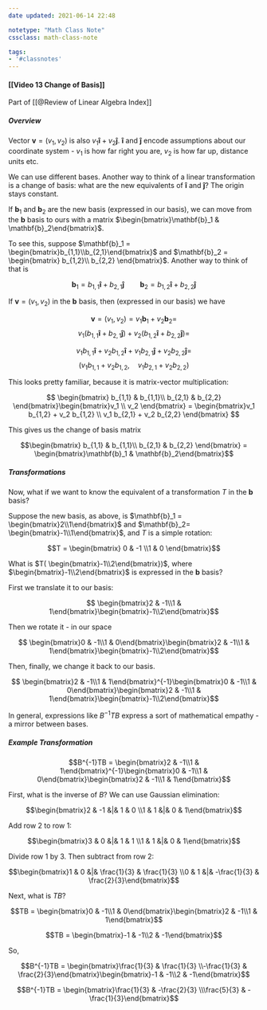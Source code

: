 ```yaml
---
date updated: 2021-06-14 22:48

notetype: "Math Class Note"
cssclass: math-class-note

tags: 
- '#classnotes'
---
```


#### [[Video 13 Change of Basis]]
Part of [[@Review of Linear Algebra Index]]

##### Overview

Vector $\mathbf{v} = (v_1, v_2)$ is also $v_1 \mathbf{\hat{i}} + v_2\mathbf{\hat{j}}$. $\mathbf{\hat{i}}$ and $\mathbf{\hat{j}}$ encode assumptions about our coordinate system - $v_1$ is how far right you are, $v_2$ is how far up, distance units etc. 

We can use different bases. Another way to think of a linear transformation is a change of basis: what are the new equivalents of $\mathbf{\hat{i}}$ and $\mathbf{\hat{j}}$? The origin stays constant. 

If $\mathbf{b}_1$ and $\mathbf{b}_2$ are the new basis (expressed in our basis), we can move from the $\mathbf{b}$ basis to ours with a matrix $\begin{bmatrix}\mathbf{b}_1 & \mathbf{b}_2\end{bmatrix}$.

To see this, suppose $\mathbf{b}_1 = \begin{bmatrix}b_{1,1}\\b_{2,1}\end{bmatrix}$ and $\mathbf{b}_2 = \begin{bmatrix} b_{1,2}\\ b_{2,2} \end{bmatrix}$. Another way to think of that is 

$$\mathbf{b}_1 = b_{1,1}\mathbf{\hat{i}} + b_{2,1} \mathbf{\hat{j}} \qquad \mathbf{b}_2 = b_{1,2}\mathbf{\hat{i}} + b_{2,2}\mathbf{\hat{j}}$$

If $\mathbf{v} = (v_1, v_2)$ in the $\mathbf{b}$ basis, then (expressed in our basis) we have 

$$\mathbf{v}  = (v_1, v_2) = v_1\mathbf{b}_1  + v_2\mathbf{b}_2 = $$ 
$$v_1( b_{1,1}\mathbf{\hat{i}} + b_{2,1} \mathbf{\hat{j}}) + v_2(
b_{1,2}\mathbf{\hat{i}} + b_{2,2}\mathbf{\hat{j}}) = $$

$$ v_1 b_{1,1}\mathbf{\hat{i}} + v_2
b_{1,2}\mathbf{\hat{i}} + v_1  b_{2,1} \mathbf{\hat{j}} + v_2 b_{2,2}\mathbf{\hat{j}}  = $$ 
$$ (v_1 b_{1,1} +  v_2
b_{1,2}, \quad v_1  b_{2,1} + v_2 b_{2,2} )$$

This looks pretty familiar, because it is matrix-vector multiplication:

$$ \begin{bmatrix} b_{1,1} & b_{1,1}\\ b_{2,1} & b_{2,2} \end{bmatrix}\begin{bmatrix}v_1 \\ v_2 \end{bmatrix} = \begin{bmatrix}v_1 b_{1,2} +  v_2
b_{1,2} \\ v_1  b_{2,1} + v_2 b_{2,2} \end{bmatrix} $$

This gives us the change of basis matrix 

$$\begin{bmatrix} b_{1,1} & b_{1,1}\\ b_{2,1} & b_{2,2} \end{bmatrix} = \begin{bmatrix}\mathbf{b}_1 & \mathbf{b}_2\end{bmatrix}$$

##### Transformations

Now, what if we want to know the equivalent of a transformation $T$ in the $\mathbf{b}$ basis? 


Suppose the new basis, as above, is $\mathbf{b}_1 = \begin{bmatrix}2\\1\end{bmatrix}$ and $\mathbf{b}_2= \begin{bmatrix}-1\\1\end{bmatrix}$, and $T$ is a simple rotation: 

$$T = \begin{bmatrix} 0 & -1 \\1 & 0 \end{bmatrix}$$

What is $T( \begin{bmatrix}-1\\2\end{bmatrix})$, where $\begin{bmatrix}-1\\2\end{bmatrix}$ is expressed in the $\mathbf{b}$ basis?

First we translate it to our basis:

$$ \begin{bmatrix}2 & -1\\1 & 1\end{bmatrix}\begin{bmatrix}-1\\2\end{bmatrix}$$

Then we rotate it - in our space


$$ \begin{bmatrix}0 & -1\\1 & 0\end{bmatrix}\begin{bmatrix}2 & -1\\1 & 1\end{bmatrix}\begin{bmatrix}-1\\2\end{bmatrix}$$

Then, finally, we change it back to our basis. 


$$ \begin{bmatrix}2 & -1\\1 & 1\end{bmatrix}^{-1}\begin{bmatrix}0 & -1\\1 & 0\end{bmatrix}\begin{bmatrix}2 & -1\\1 & 1\end{bmatrix}\begin{bmatrix}-1\\2\end{bmatrix}$$

In general, expressions like $B^{-1}TB$ express a sort of mathematical empathy - a mirror between bases. 


##### Example Transformation

$$B^{-1}TB = \begin{bmatrix}2 & -1\\1 & 1\end{bmatrix}^{-1}\begin{bmatrix}0 & -1\\1 & 0\end{bmatrix}\begin{bmatrix}2 & -1\\1 & 1\end{bmatrix}$$

First, what is the inverse of $B$? We can use Gaussian elimination:

$$\begin{bmatrix}2 & -1 &|& 1 & 0 \\1 & 1 &|& 0 & 1\end{bmatrix}$$

Add row 2 to row 1:

$$\begin{bmatrix}3 & 0 &|& 1 & 1 \\1 & 1 &|& 0 & 1\end{bmatrix}$$

Divide row 1 by 3. Then subtract from row 2:


$$\begin{bmatrix}1 & 0 &|& \frac{1}{3} & \frac{1}{3} \\0 & 1 &|& -\frac{1}{3} & \frac{2}{3}\end{bmatrix}$$

Next, what is $TB$?

$$TB = \begin{bmatrix}0 & -1\\1 & 0\end{bmatrix}\begin{bmatrix}2 & -1\\1 & 1\end{bmatrix}$$

$$TB = \begin{bmatrix}-1 & -1\\2 & -1\end{bmatrix}$$

So, 

$$B^{-1}TB = \begin{bmatrix}\frac{1}{3} & \frac{1}{3} \\-\frac{1}{3} & \frac{2}{3}\end{bmatrix}\begin{bmatrix}-1 & -1\\2 & -1\end{bmatrix}$$

$$B^{-1}TB = \begin{bmatrix}\frac{1}{3} & -\frac{2}{3} \\\frac{5}{3} & -\frac{1}{3}\end{bmatrix}$$


